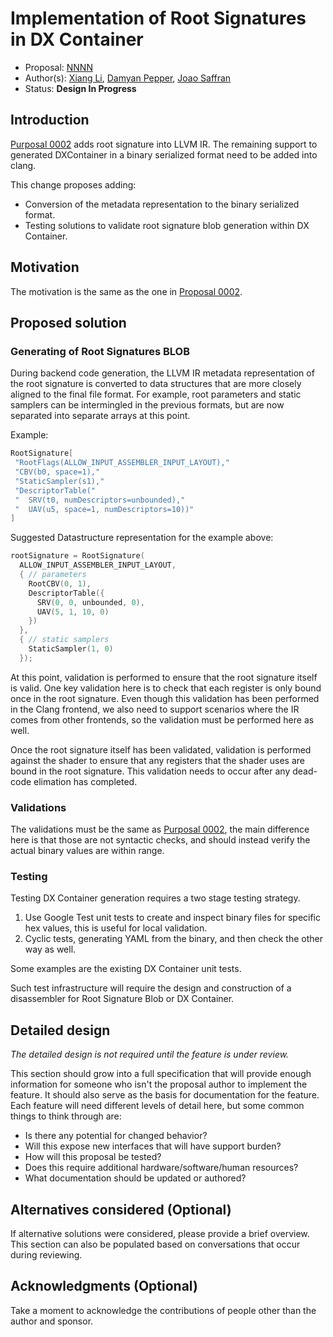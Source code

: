 <!-- {% raw %} -->

# Implementation of Root Signatures in DX Container

* Proposal: [NNNN](NNNN-filename.md)
* Author(s): [Xiang Li](https//github.com/python3kgae), [Damyan
  Pepper](https://github.com/damyanp), [Joao Saffran](https://github.com/joaosaffran)
* Status: **Design In Progress**

<!--
*During the review process, add the following fields as needed:*

* PRs: [#NNNN](https://github.com/microsoft/DirectXShaderCompiler/pull/NNNN)
* Issues:
  [#NNNN](https://github.com/microsoft/DirectXShaderCompiler/issues/NNNN)
  -->

## Introduction

[Purposal 0002](https://github.com/joaosaffran/wg-hlsl/blob/purposal/root-signatures/proposals/0002-root-signature-in-clang.md?plain=1)
adds root signature into LLVM IR. The remaining support to generated DXContainer 
in a binary serialized format need to be added into clang.

This change proposes adding:

* Conversion of the metadata representation to the binary serialized format.
* Testing solutions to validate root signature blob generation within DX Container.

## Motivation

The motivation is the same as the one in [Proposal 0002](0002-root-signature-in-clang.md#motivation).

## Proposed solution
### Generating of Root Signatures BLOB

During backend code generation, the LLVM IR metadata representation of the root
signature is converted to data structures that are more closely aligned to the
final file format. For example, root parameters and static samplers can be
intermingled in the previous formats, but are now separated into separate arrays
at this point.

Example:

```c++
RootSignature[
 "RootFlags(ALLOW_INPUT_ASSEMBLER_INPUT_LAYOUT),"
 "CBV(b0, space=1),"
 "StaticSampler(s1),"
 "DescriptorTable("
 "  SRV(t0, numDescriptors=unbounded),"
 "  UAV(u5, space=1, numDescriptors=10))"
]
```

Suggested Datastructure representation for the example above:

```c++
rootSignature = RootSignature(
  ALLOW_INPUT_ASSEMBLER_INPUT_LAYOUT,
  { // parameters
    RootCBV(0, 1),
    DescriptorTable({
      SRV(0, 0, unbounded, 0),
      UAV(5, 1, 10, 0)
    })
  },
  { // static samplers
    StaticSampler(1, 0)
  });
```

At this point, validation is performed to ensure that the root signature
itself is valid. One key validation here is to check that each register is only
bound once in the root signature. Even though this validation has been performed
in the Clang frontend, we also need to support scenarios where the IR comes from
other frontends, so the validation must be performed here as well.

Once the root signature itself has been validated, validation is performed
against the shader to ensure that any registers that the shader uses are bound
in the root signature. This validation needs to occur after any dead-code
elimation has completed.

### Validations

The validations must be the same as [Purposal 0002](https://github.com/joaosaffran/wg-hlsl/blob/main/proposals/0002-root-signature-in-clang.md#validations-in-sema),
the main difference here is that those are not syntactic checks, and should
instead verify the actual binary values are within range.

### Testing

Testing DX Container generation requires a two stage testing strategy.

1. Use Google Test unit tests to create and inspect binary files for specific
   hex values, this is useful for local validation.
2. Cyclic tests, generating YAML from the binary, and then check the other
   way as well.

Some examples are the existing DX Container unit tests. 

Such test infrastructure will require the design and construction of a disassembler
for Root Signature Blob or DX Container.

## Detailed design

_The detailed design is not required until the feature is under review._

This section should grow into a full specification that will provide enough
information for someone who isn't the proposal author to implement the feature.
It should also serve as the basis for documentation for the feature. Each
feature will need different levels of detail here, but some common things to
think through are:

* Is there any potential for changed behavior?
* Will this expose new interfaces that will have support burden?
* How will this proposal be tested?
* Does this require additional hardware/software/human resources?
* What documentation should be updated or authored?

## Alternatives considered (Optional)

If alternative solutions were considered, please provide a brief overview. This
section can also be populated based on conversations that occur during
reviewing.

## Acknowledgments (Optional)

Take a moment to acknowledge the contributions of people other than the author
and sponsor.

<!-- {% endraw %} -->
